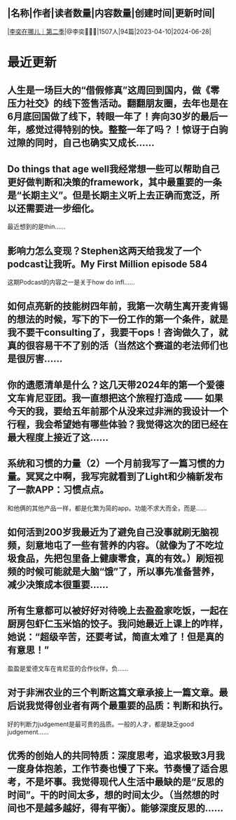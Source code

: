 |名称|作者|读者数量|内容数量|创建时间|更新时间|
---
|[李奕在哪儿｜第二季](https://xiaobot.net/p/whereisyi2?refer=0b133df9-27dc-423b-8101-639049001c13)|@李奕👩🏻‍🌾|1507人|94篇|2023-04-10|2024-06-28|

# 最近更新
## 人生是一场巨大的“借假修真”这周回到国内，做《零压力社交》的线下签售活动。翻翻朋友圈，去年也是在6月底回国做了线下，转眼一年了！奔向30岁的最后一年，感觉过得特别的快。整整一年了吗？！惊讶于白驹过隙的同时，自己也确实又成长......
## Do things that age well我经常想一些可以帮助自己更好做判断和决策的framework，其中最重要的一条是“长期主义”。但是长期主义听上去正确而宽泛，所以还需要进一步细化。

最近想到的是thin......
## 影响力怎么变现？Stephen这两天给我发了一个podcast让我听。My First Million episode 584

这期Podcast的内容之一是关于how do infl......
## 如何点亮新的技能树四年前，我第一次萌生离开麦肯锡的想法的时候，写下的下一份工作的第一个条件，就是我不要干consulting了，我要干ops！咨询做久了，就真的很容易干不了别的活（当然这个赛道的老法师们也是很厉害......
## 你的遗愿清单是什么？这几天带2024年的第一个爱德文车肯尼亚团。我一直想把这个旅程打造成 —— 如果今天的我，要给五年前那个从没来过非洲的我设计一个行程，我会希望她有哪些体验？我觉得这次的团已经在最大程度上接近了这......
## 系统和习惯的力量（2）一个月前我写了一篇习惯的力量。冥冥之中啊，我写完就看到了Light和少楠新发布了一款APP：习惯点点。

和他俩的其他产品一样，都是化繁为简的app。功能不求大而全，而是......
## 如何活到200岁我最近为了避免自己没事就刷无脑视频，刻意地屯了一些有营养的内容。（就像为了不吃垃圾食品，先把包里备上健康零食，真的有效。）刷短视频的时候可能就是大脑“饿”了，所以事先准备营养，减少决策成本很重要......
## 所有生意都可以被好好对待晚上去盈盈家吃饭，一起在厨房包虾仁玉米馅的饺子。我问她最近上课上的咋样，她说：“超级辛苦，还要考试，简直太难了！但是真的有意思！”

盈盈是爱德文车在肯尼亚的合作伙伴，负......
## 对于非洲农业的三个判断这篇文章承接上一篇文章。最后说我觉得创业者有两个最重要的品质：判断和执行。

好的判断力judgement是最可贵的品质。一般的人才，都是缺乏good judgement......
## 优秀的创始人的共同特质：深度思考，追求极致3月我一度身体抱恙，工作节奏也慢了下来。节奏慢了适合思考，不是坏事。我觉得现代人生活中最缺的是“反思的时间”。干的时间太多，想的时间太少。（当然想的时间也不是越多越好，得有平衡）。能够深度反思的......

